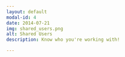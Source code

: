 ```yaml
---
layout: default
modal-id: 4
date: 2014-07-21
img: shared_users.png
alt: Shared Users
description: Know who you're working with!

---
```

